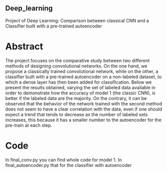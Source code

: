 ## Deep_learning
Project of Deep Learning: Comparison between classical CNN and a Classifier built with a pre-trained autoencoder

# Abstract 

The project focuses on the comparative study between two different methods of designing convolutional networks. On the one hand, we propose a classically trained convolutional network, while on the other, a classifier built with a pre-trained autoencoder on a non-labeled dataset, to which a dense layer has then been added for classification. Below we present the results obtained, varying the set of labeled data available in order to demonstrate how the accuracy of model 1 (the classic CNN), is better if the labeled data are the majority. On the contrary, it can be observed that the behavior of the network trained with the second method does not seem to have a clear correlation with the data, even if one should expect a trend that tends to decrease as the number of labeled sets increases, this because it has a smaller number to the autoencoder for the pre-train at each step.

# Code 

In final_conv.py you can find whole code for model 1. 
In final_autoencoder.py that for the classifier with autoencoder 
